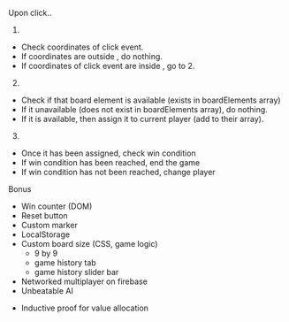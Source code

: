 Upon click..

1.
- Check coordinates of click event.
- If coordinates are outside <td>, do nothing.
- If coordinates of click event are inside <td>, go to 2.

2.
- Check if that board element is available (exists in boardElements array)
- If it unavailable (does not exist in boardElements array), do nothing.
- If it is available, then assign it to current player (add to their array).

3.
- Once it has been assigned, check win condition
- If win condition has been reached, end the game
- If win condition has not been reached, change player


Bonus
- Win counter (DOM)
- Reset button
- Custom marker
- LocalStorage
- Custom board size (CSS, game logic)
    - 9 by 9
    - game history tab
    - game history slider bar
- Networked multiplayer on firebase
- Unbeatable AI

* Inductive proof for value allocation